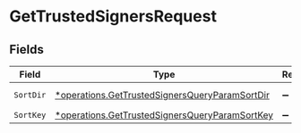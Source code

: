 # GetTrustedSignersRequest


## Fields

| Field                                                                                                                  | Type                                                                                                                   | Required                                                                                                               | Description                                                                                                            |
| ---------------------------------------------------------------------------------------------------------------------- | ---------------------------------------------------------------------------------------------------------------------- | ---------------------------------------------------------------------------------------------------------------------- | ---------------------------------------------------------------------------------------------------------------------- |
| `SortDir`                                                                                                              | [*operations.GetTrustedSignersQueryParamSortDir](../../../pkg/models/operations/gettrustedsignersqueryparamsortdir.md) | :heavy_minus_sign:                                                                                                     | sorting direction                                                                                                      |
| `SortKey`                                                                                                              | [*operations.GetTrustedSignersQueryParamSortKey](../../../pkg/models/operations/gettrustedsignersqueryparamsortkey.md) | :heavy_minus_sign:                                                                                                     | sort key                                                                                                               |